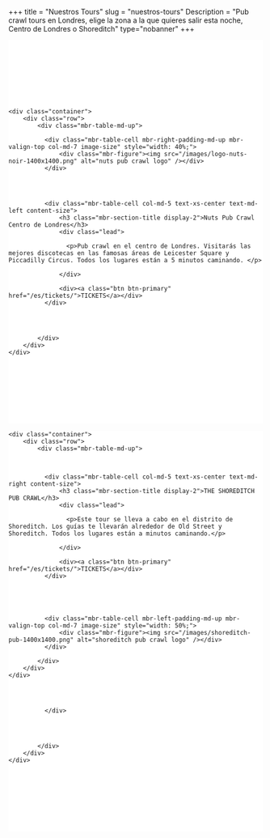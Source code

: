 ﻿+++
title = "Nuestros Tours"
slug = "nuestros-tours"
Description = "Pub crawl tours en Londres, elige la zona a la que quieres salir esta noche, Centro de Londres o Shoreditch"
type="nobanner"
+++

<section class="mbr-section mbr-after-navbar" id="msg-box5-1u" style="background-color: rgb(255, 255, 255); padding-top: 120px; padding-bottom: 120px;">

    <div class="container">
        <div class="row">
            <div class="mbr-table-md-up">

              <div class="mbr-table-cell mbr-right-padding-md-up mbr-valign-top col-md-7 image-size" style="width: 40%;">
                  <div class="mbr-figure"><img src="/images/logo-nuts-noir-1400x1400.png" alt="nuts pub crawl logo" /></div>
              </div>




              <div class="mbr-table-cell col-md-5 text-xs-center text-md-left content-size">
                  <h3 class="mbr-section-title display-2">Nuts Pub Crawl Centro de Londres</h3>
                  <div class="lead">

                    <p>Pub crawl en el centro de Londres. Visitarás las mejores discotecas en las famosas áreas de Leicester Square y Piccadilly Circus. Todos los lugares están a 5 minutos caminando. </p>

                  </div>

                  <div><a class="btn btn-primary" href="/es/tickets/">TICKETS</a></div>
              </div>




            </div>
        </div>
    </div>

</section>

<section class="mbr-section" id="msg-box5-1t" style="background-color: rgb(255, 255, 255); padding-top: 0px; padding-bottom: 120px;">


    <div class="container">
        <div class="row">
            <div class="mbr-table-md-up">



              <div class="mbr-table-cell col-md-5 text-xs-center text-md-right content-size">
                  <h3 class="mbr-section-title display-2">THE SHOREDITCH PUB CRAWL</h3>
                  <div class="lead">

                    <p>Este tour se lleva a cabo en el distrito de Shoreditch. Los guías te llevarán alrededor de Old Street y Shoreditch. Todos los lugares están a minutos caminando.</p>

                  </div>

                  <div><a class="btn btn-primary" href="/es/tickets/">TICKETS</a></div>
              </div>





              <div class="mbr-table-cell mbr-left-padding-md-up mbr-valign-top col-md-7 image-size" style="width: 50%;">
                  <div class="mbr-figure"><img src="/images/shoreditch-pub-1400x1400.png" alt="shoreditch pub crawl logo" /></div>
              </div>

            </div>
        </div>
    </div>




              </div>




            </div>
        </div>
    </div>








</section>
